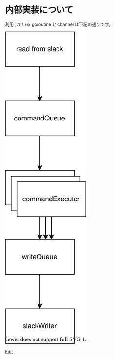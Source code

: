 # 内部実装について

利用している goroutine と channel は下記の通りです。

![Diagram](./goroutine-diagram.svg)

<a href="https://app.diagrams.net/#Hhnw%2Fslack-commander%2Fmaster%2Fdoc%2Fgoroutine-diagram.svg" target="_blank">Edit</a>

